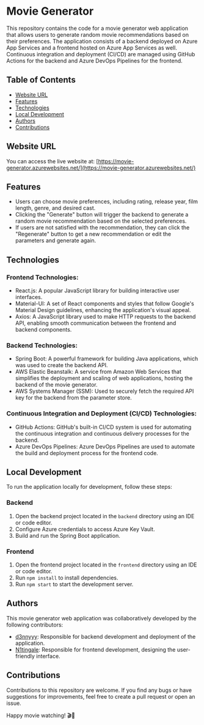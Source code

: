 # Movie Generator

This repository contains the code for a movie generator web application that allows users to generate random movie recommendations based on their preferences. The application consists of a backend deployed on Azure App Services and a frontend hosted on Azure App Services as well. Continuous integration and deployment (CI/CD) are managed using GitHub Actions for the backend and Azure DevOps Pipelines for the frontend.

## Table of Contents

- [Website URL](#website-url)
- [Features](#features)
- [Technologies](#technologies)
- [Local Development](#local-development)
- [Authors](#authors)
- [Contributions](#contributions)

## Website URL

You can access the live website at: [https://movie-generator.azurewebsites.net/](https://movie-generator.azurewebsites.net/)

## Features

- Users can choose movie preferences, including rating, release year, film length, genre, and desired cast.
- Clicking the "Generate" button will trigger the backend to generate a random movie recommendation based on the selected preferences.
- If users are not satisfied with the recommendation, they can click the "Regenerate" button to get a new recommendation or edit the parameters and generate again.

## Technologies

### Frontend Technologies:

- React.js: A popular JavaScript library for building interactive user interfaces.
- Material-UI: A set of React components and styles that follow Google's Material Design guidelines, enhancing the application's visual appeal.
- Axios: A JavaScript library used to make HTTP requests to the backend API, enabling smooth communication between the frontend and backend components.

### Backend Technologies:

- Spring Boot: A powerful framework for building Java applications, which was used to create the backend API.
- AWS Elastic Beanstalk: A service from Amazon Web Services that simplifies the deployment and scaling of web applications, hosting the backend of the movie generator.
- AWS Systems Manager (SSM): Used to securely fetch the required API key for the backend from the parameter store.

### Continuous Integration and Deployment (CI/CD) Technologies:

- GitHub Actions: GitHub's built-in CI/CD system is used for automating the continuous integration and continuous delivery processes for the backend.
- Azure DevOps Pipelines: Azure DevOps Pipelines are used to automate the build and deployment process for the frontend code.

## Local Development

To run the application locally for development, follow these steps:

### Backend

1. Open the backend project located in the `backend` directory using an IDE or code editor.
2. Configure Azure credentials to access Azure Key Vault.
3. Build and run the Spring Boot application.

### Frontend

1. Open the frontend project located in the `frontend` directory using an IDE or code editor.
2. Run `npm install` to install dependencies.
3. Run `npm start` to start the development server.

## Authors

This movie generator web application was collaboratively developed by the following contributors:

- [d3nnyyy](https://github.com/d3nnyyy): Responsible for backend development and deployment of the application.
- [N1tingale](https://github.com/N1tingale): Responsible for frontend development, designing the user-friendly interface.

## Contributions

Contributions to this repository are welcome. If you find any bugs or have suggestions for improvements, feel free to create a pull request or open an issue.

Happy movie watching! 🎬🍿
